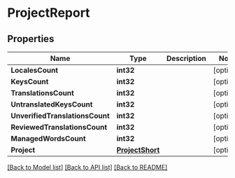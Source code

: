 # ProjectReport

## Properties

Name | Type | Description | Notes
------------ | ------------- | ------------- | -------------
**LocalesCount** | **int32** |  | [optional] 
**KeysCount** | **int32** |  | [optional] 
**TranslationsCount** | **int32** |  | [optional] 
**UntranslatedKeysCount** | **int32** |  | [optional] 
**UnverifiedTranslationsCount** | **int32** |  | [optional] 
**ReviewedTranslationsCount** | **int32** |  | [optional] 
**ManagedWordsCount** | **int32** |  | [optional] 
**Project** | [**ProjectShort**](ProjectShort.md) |  | [optional] 

[[Back to Model list]](../README.md#documentation-for-models) [[Back to API list]](../README.md#documentation-for-api-endpoints) [[Back to README]](../README.md)


